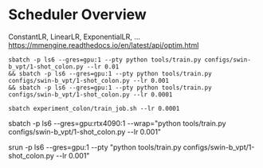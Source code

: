 # Scheduler Overview
ConstantLR, LinearLR, ExponentialLR, ...
https://mmengine.readthedocs.io/en/latest/api/optim.html

```
sbatch -p ls6 --gres=gpu:1 --pty python tools/train.py configs/swin-b_vpt/1-shot_colon.py --lr 0.01
&& sbatch -p ls6 --gres=gpu:1 --pty python tools/train.py configs/swin-b_vpt/1-shot_colon.py --lr 0.001
&& sbatch -p ls6 --gres=gpu:1 --pty python tools/train.py configs/swin-b_vpt/1-shot_colon.py --lr 0.0001
```

```
sbatch experiment_colon/train_job.sh --lr 0.0001
```

sbatch -p ls6 --gres=gpu:rtx4090:1 --wrap="python tools/train.py configs/swin-b_vpt/1-shot_colon.py --lr 0.001"


srun -p ls6 --gres=gpu:1 --pty "python tools/train.py configs/swin-b_vpt/1-shot_colon.py --lr 0.001"
